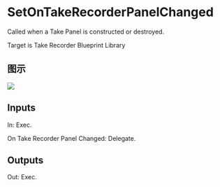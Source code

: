# SetOnTakeRecorderPanelChanged

Called when a Take Panel is constructed or destroyed.

Target is Take Recorder Blueprint Library

## 图示

![]($-20221218-21104781.png)

## Inputs

In: Exec.

On Take Recorder Panel Changed: Delegate.  

## Outputs

Out: Exec.

